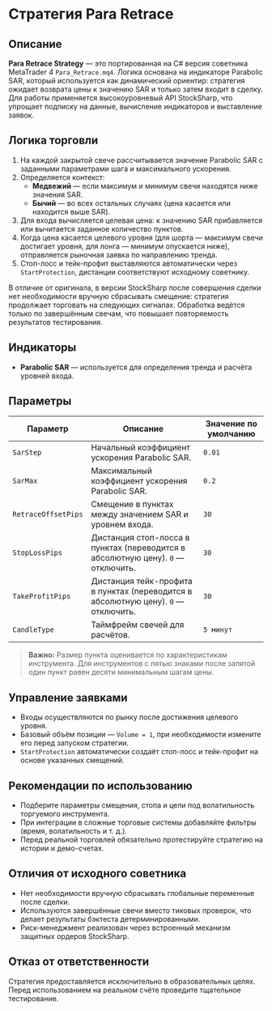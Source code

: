 # Стратегия Para Retrace

## Описание
**Para Retrace Strategy** — это портированная на C# версия советника MetaTrader 4 `Para_Retrace.mq4`. Логика основана на индикаторе Parabolic SAR, который используется как динамический ориентир: стратегия ожидает возврата цены к значению SAR и только затем входит в сделку. Для работы применяется высокоуровневый API StockSharp, что упрощает подписку на данные, вычисление индикаторов и выставление заявок.

## Логика торговли
1. На каждой закрытой свече рассчитывается значение Parabolic SAR с заданными параметрами шага и максимального ускорения.
2. Определяется контекст:
   - **Медвежий** — если максимум и минимум свечи находятся ниже значения SAR.
   - **Бычий** — во всех остальных случаях (цена касается или находится выше SAR).
3. Для входа вычисляется целевая цена: к значению SAR прибавляется или вычитается заданное количество пунктов.
4. Когда цена касается целевого уровня (для шорта — максимум свечи достигает уровня, для лонга — минимум опускается ниже), отправляется рыночная заявка по направлению тренда.
5. Стоп-лосс и тейк-профит выставляются автоматически через `StartProtection`, дистанции соответствуют исходному советнику.

В отличие от оригинала, в версии StockSharp после совершения сделки нет необходимости вручную сбрасывать смещение: стратегия продолжает торговать на следующих сигналах. Обработка ведётся только по завершённым свечам, что повышает повторяемость результатов тестирования.

## Индикаторы
- **Parabolic SAR** — используется для определения тренда и расчёта уровней входа.

## Параметры
| Параметр | Описание | Значение по умолчанию |
|----------|----------|------------------------|
| `SarStep` | Начальный коэффициент ускорения Parabolic SAR. | `0.01` |
| `SarMax` | Максимальный коэффициент ускорения Parabolic SAR. | `0.2` |
| `RetraceOffsetPips` | Смещение в пунктах между значением SAR и уровнем входа. | `30` |
| `StopLossPips` | Дистанция стоп-лосса в пунктах (переводится в абсолютную цену). `0` — отключить. | `30` |
| `TakeProfitPips` | Дистанция тейк-профита в пунктах (переводится в абсолютную цену). `0` — отключить. | `30` |
| `CandleType` | Таймфрейм свечей для расчётов. | `5 минут` |

> **Важно:** Размер пункта оценивается по характеристикам инструмента. Для инструментов с пятью знаками после запятой один пункт равен десяти минимальным шагам цены.

## Управление заявками
- Входы осуществляются по рынку после достижения целевого уровня.
- Базовый объём позиции — `Volume = 1`, при необходимости измените его перед запуском стратегии.
- `StartProtection` автоматически создаёт стоп-лосс и тейк-профит на основе указанных смещений.

## Рекомендации по использованию
- Подберите параметры смещения, стопа и цели под волатильность торгуемого инструмента.
- При интеграции в сложные торговые системы добавляйте фильтры (время, волатильность и т. д.).
- Перед реальной торговлей обязательно протестируйте стратегию на истории и демо-счетах.

## Отличия от исходного советника
- Нет необходимости вручную сбрасывать глобальные переменные после сделки.
- Используются завершённые свечи вместо тиковых проверок, что делает результаты бэктеста детерминированными.
- Риск-менеджмент реализован через встроенный механизм защитных ордеров StockSharp.

## Отказ от ответственности
Стратегия предоставляется исключительно в образовательных целях. Перед использованием на реальном счёте проведите тщательное тестирование.
